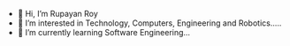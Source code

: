 - 👋 Hi, I’m Rupayan Roy
- 👀 I’m interested in Technology, Computers, Engineering and Robotics.....
- 🌱 I’m currently learning Software Engineering...


<!---
rupayanr/rupayanr is a ✨ special ✨ repository because its `README.md` (this file) appears on your GitHub profile.
You can click the Preview link to take a look at your changes.
--->
